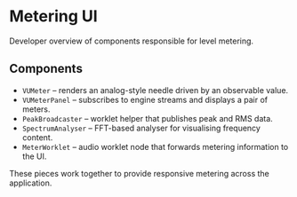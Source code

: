 # Metering UI

Developer overview of components responsible for level metering.

## Components

- `VUMeter` – renders an analog-style needle driven by an observable value.
- `VUMeterPanel` – subscribes to engine streams and displays a pair of meters.
- `PeakBroadcaster` – worklet helper that publishes peak and RMS data.
- `SpectrumAnalyser` – FFT-based analyser for visualising frequency content.
- `MeterWorklet` – audio worklet node that forwards metering information to the UI.

These pieces work together to provide responsive metering across the application.
